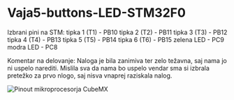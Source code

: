 # Vaja5-buttons-LED-STM32F0

Izbrani pini na STM:
tipka 1 (T1) - PB10
tipka 2 (T2) - PB11
tipka 3 (T3) - PB12
tipka 4 (T4) - PB13
tipka 5 (T5) - PB14
tipka 6 (T6) - PB15
zelena LED - PC9
modra LED - PC8

Komentar na delovanje:
Naloga je bila zanimiva ter zelo težavna, saj nama jo ni uspelo narediti. Mislila sva da nama bo uspelo vendar sma si izbrala pretežko za prvo nlogo, saj nisva vnaprej raziskala nalog.

![Pinout mikroprocesorja CubeMX]()
